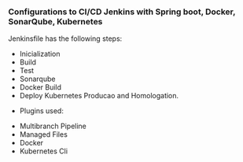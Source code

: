 ### Configurations to CI/CD Jenkins with Spring boot, Docker, SonarQube, Kubernetes

Jenkinsfile has the following steps: 

- Inicialization
- Build
- Test
- Sonarqube
- Docker Build
- Deploy Kubernetes Producao and Homologation.

* Plugins used:
- Multibranch Pipeline
- Managed Files
- Docker
- Kubernetes Cli